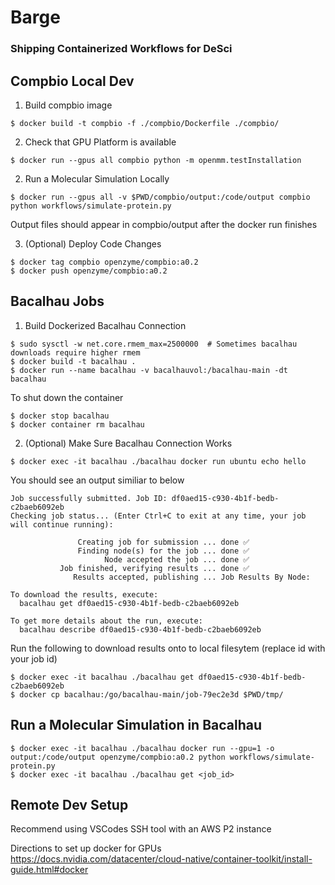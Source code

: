 # Barge
### Shipping Containerized Workflows for DeSci

## Compbio Local Dev
1) Build compbio image
```
$ docker build -t compbio -f ./compbio/Dockerfile ./compbio/
```

2) Check that GPU Platform is available
```
$ docker run --gpus all compbio python -m openmm.testInstallation
```

2) Run a Molecular Simulation Locally
```
$ docker run --gpus all -v $PWD/compbio/output:/code/output compbio python workflows/simulate-protein.py
```
Output files should appear in compbio/output after the docker run finishes

3) (Optional) Deploy Code Changes
```
$ docker tag compbio openzyme/compbio:a0.2
$ docker push openzyme/compbio:a0.2
```

## Bacalhau Jobs
1) Build Dockerized Bacalhau Connection
```
$ sudo sysctl -w net.core.rmem_max=2500000  # Sometimes bacalhau downloads require higher rmem
$ docker build -t bacalhau .
$ docker run --name bacalhau -v bacalhauvol:/bacalhau-main -dt bacalhau
```

To shut down the container
```
$ docker stop bacalhau
$ docker container rm bacalhau
```

2) (Optional) Make Sure Bacalhau Connection Works
```
$ docker exec -it bacalhau ./bacalhau docker run ubuntu echo hello
```

You should see an output similiar to below
```
Job successfully submitted. Job ID: df0aed15-c930-4b1f-bedb-c2baeb6092eb
Checking job status... (Enter Ctrl+C to exit at any time, your job will continue running):

               Creating job for submission ... done ✅
               Finding node(s) for the job ... done ✅
                     Node accepted the job ... done ✅
           Job finished, verifying results ... done ✅
              Results accepted, publishing ... Job Results By Node:

To download the results, execute:
  bacalhau get df0aed15-c930-4b1f-bedb-c2baeb6092eb

To get more details about the run, execute:
  bacalhau describe df0aed15-c930-4b1f-bedb-c2baeb6092eb
```

Run the following to download results onto to local filesytem (replace id with your job id)
```
$ docker exec -it bacalhau ./bacalhau get df0aed15-c930-4b1f-bedb-c2baeb6092eb
$ docker cp bacalhau:/go/bacalhau-main/job-79ec2e3d $PWD/tmp/
```

## Run a Molecular Simulation in Bacalhau
```
$ docker exec -it bacalhau ./bacalhau docker run --gpu=1 -o output:/code/output openzyme/compbio:a0.2 python workflows/simulate-protein.py
$ docker exec -it bacalhau ./bacalhau get <job_id>
```

## Remote Dev Setup
Recommend using VSCodes SSH tool with an AWS P2 instance

Directions to set up docker for GPUs
https://docs.nvidia.com/datacenter/cloud-native/container-toolkit/install-guide.html#docker
